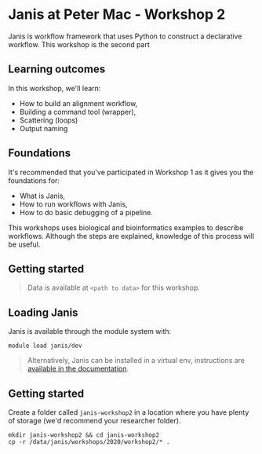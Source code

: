 # Janis at Peter Mac - Workshop 2

Janis is workflow framework that uses Python to construct a declarative workflow. This workshop is the second part

## Learning outcomes

In this workshop, we'll learn:

- How to build an alignment workflow,
- Building a command tool (wrapper),
- Scattering (loops)
- Output naming


## Foundations

It's recommended that you've participated in Workshop 1 as it gives you the foundations for:

- What is Janis,
- How to run workflows with Janis,
- How to do basic debugging of a pipeline.

This workshops uses biological and bioinformatics examples to describe workflows. Although the steps are explained, knowledge of this process will be useful.


## Getting started

> Data is available at `<path to data>` for this workshop.


## Loading Janis

Janis is available through the module system with:

```
module load janis/dev
```

> Alternatively, Janis can be installed in a virtual env, instructions are [available in the documentation](https://janis.readthedocs.io/en/latest/tutorials/tutorial0.html).


## Getting started

Create a folder called `janis-workshop2` in a location where you have plenty of storage (we'd recommend your researcher folder).

```
mkdir janis-workshop2 && cd janis-workshop2
cp -r /data/janis/workshops/2020/workshop2/* .
```

